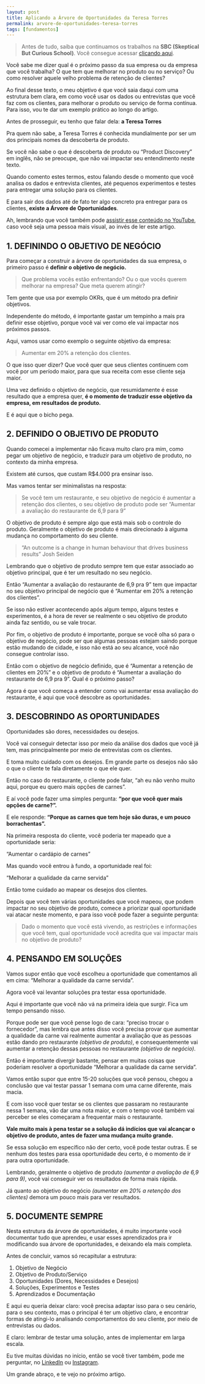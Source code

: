 ```yaml
---
layout: post
title: Aplicando a Árvore de Oportunidades da Teresa Torres
permalink: arvore-de-oportunidades-teresa-torres
tags: [fundamentos]
---
```


> Antes de tudo, saiba que continuamos os trabalhos na **SBC (Skeptical But Curious School)**. Você consegue acessar [clicando aqui](https://sbcschool.com.br).

Você sabe me dizer qual é o próximo passo da sua empresa ou da empresa que você trabalha? O que tem que melhorar no produto ou no serviço? Ou como resolver aquele velho problema de retenção de clientes?

Ao final desse texto, o meu objetivo é que você saia daqui com uma estrutura bem clara, em como você usar os dados ou entrevistas que você faz com os clientes, para melhorar o produto ou serviço de forma contínua. Para isso, vou te dar um exemplo prático ao longo do artigo.

Antes de prosseguir, eu tenho que falar dela: **a Teresa Torres**

Pra quem não sabe, a Teresa Torres é conhecida mundialmente por ser um dos principais nomes da descoberta de produto.

Se você não sabe o que é descoberta de produto ou “Product Discovery” em inglês, não se preocupe, que não vai impactar seu entendimento neste texto.

Quando comento estes termos, estou falando desde o momento que você analisa os dados e entrevista clientes, até pequenos experimentos e testes para entregar uma solução para os clientes.

E para sair dos dados até de fato ter algo concreto pra entregar para os clientes, **existe a Árvore de Oportunidades**.

Ah, lembrando que você também pode [assistir esse conteúdo no YouTube](https://youtu.be/VRM-5sKgnMw), caso você seja uma pessoa mais visual, ao invés de ler este artigo.

## 1. DEFININDO O OBJETIVO DE NEGÓCIO

Para começar a construir a árvore de oportunidades da sua empresa, o primeiro passo é **definir o objetivo de negócio.**

> Que problema vocês estão enfrentando? Ou o que vocês querem melhorar na empresa? Que meta querem atingir?  

Tem gente que usa por exemplo OKRs, que é um método pra definir objetivos.

Independente do método, é importante gastar um tempinho a mais pra definir esse objetivo, porque você vai ver como ele vai impactar nos próximos passos.

Aqui, vamos usar como exemplo o seguinte objetivo da empresa: 

> Aumentar em 20% a retenção dos clientes.  

O que isso quer dizer? Que você quer que seus clientes continuem com você por um período maior, para que sua receita com esse cliente seja maior.

Uma vez definido o objetivo de negócio, que resumidamente é esse resultado que a empresa quer, **é o momento de traduzir esse objetivo da empresa, em resultados de produto.**

E é aqui que o bicho pega.

## 2. DEFINIDO O OBJETIVO DE PRODUTO

Quando comecei a implementar não ficava muito claro pra mim, como pegar um objetivo de negócio, e traduzir para um objetivo de produto, no contexto da minha empresa.

Existem até cursos, que custam R$4.000 pra ensinar isso.

Mas vamos tentar ser minimalistas na resposta:

> Se você tem um restaurante, e seu objetivo de negócio é aumentar a retenção dos clientes, o seu objetivo de produto pode ser “Aumentar a avaliação do restaurante de 6,9 para 9”  

O objetivo de produto é sempre algo que está mais sob o controle do produto. Geralmente o objetivo de produto é mais direcionado à alguma mudança no comportamento do seu cliente.

> “An outcome is a change in human behaviour that drives business results” Josh Seiden   

Lembrando que o objetivo de produto sempre tem que estar associado ao objetivo principal, que é ter um resultado no seu negócio.

Então “Aumentar a avaliação do restaurante de 6,9 pra 9” tem que impactar no seu objetivo principal de negócio que é “Aumentar em 20% a retenção dos clientes”.

Se isso não estiver acontecendo após algum tempo, alguns testes e experimentos, é a hora de rever se realmente o seu objetivo de produto ainda faz sentido, ou se vale trocar.

Por fim, o objetivo de produto é importante, porque se você olha só para o objetivo de negócio, pode ser que algumas pessoas estejam saindo porque estão mudando de cidade, e isso não está ao seu alcance, você não consegue controlar isso.

Então com o objetivo de negócio definido, que é “Aumentar a retenção de clientes em 20%” e o objetivo de produto é “Aumentar a avaliação do restaurante de 6,9 pra 9”. Qual é o próximo passo?

Agora é que você começa a entender como vai aumentar essa avaliação do restaurante, é aqui que você descobre as oportunidades.

## 3. DESCOBRINDO AS OPORTUNIDADES
Oportunidades são dores, necessidades ou desejos.

Você vai conseguir detectar isso por meio da análise dos dados que você já tem, mas principalmente por meio de entrevistas com os clientes.

E toma muito cuidado com os desejos. Em grande parte os desejos não são o que o cliente te fala diretamente o que ele quer.

Então no caso do restaurante, o cliente pode falar, “ah eu não venho muito aqui, porque eu quero mais opções de carnes”. 

E aí você pode fazer uma simples pergunta: **“por que você quer mais opções de carne?”.** 

E ele responde: **“Porque as carnes que tem hoje são duras, e um pouco borrachentas”.**

Na primeira resposta do cliente, você poderia ter mapeado que a oportunidade seria: 

“Aumentar o cardápio de carnes”

Mas quando você entrou à fundo, a oportunidade real foi:

“Melhorar a qualidade da carne servida”

Então tome cuidado ao mapear os desejos dos clientes.

Depois que você tem várias oportunidades que você mapeou, que podem impactar no seu objetivo de produto, comece a priorizar qual oportunidade vai atacar neste momento, e para isso você pode fazer a seguinte pergunta:

> Dado o momento que você está vivendo, as restrições e informações que você tem, qual oportunidade você acredita que vai impactar mais no objetivo de produto?  

## 4. PENSANDO EM SOLUÇÕES

Vamos supor então que você escolheu a oportunidade que comentamos ali em cima: “Melhorar a qualidade da carne servida”.

Agora você vai levantar soluções pra testar essa oportunidade.

Aqui é importante que você não vá na primeira ideia que surgir. Fica um tempo pensando nisso.

Porque pode ser que você pense logo de cara: “preciso trocar o fornecedor”, mas lembra que antes disso você precisa provar que aumentar a qualidade da carne vai realmente aumentar a avaliação que as pessoas estão dando pro restaurante _(objetivo de produto)_, e consequentemente vai aumentar a retenção dessas pessoas no restaurante _(objetivo de negócio)_.

Então é importante divergir bastante, pensar em muitas coisas que poderiam resolver a oportunidade “Melhorar a qualidade da carne servida”.

Vamos então supor que entre 15-20 soluções que você pensou, chegou a conclusão que vai testar passar 1 semana com uma carne diferente, mais macia.

E com isso você quer testar se os clientes que passaram no restaurante nessa 1 semana, vão dar uma nota maior, e com o tempo você também vai perceber se eles começaram a frequentar mais o restaurante.

**Vale muito mais à pena testar se a solução dá indícios que vai alcançar o objetivo de produto, antes de fazer uma mudança muito grande.**

Se essa solução em específico não der certo, você pode testar outras. E se nenhum dos testes para essa oportunidade deu certo, é o momento de ir para outra oportunidade.

Lembrando, geralmente o objetivo de produto _(aumentar a avaliação de 6,9 para 9)_, você vai conseguir ver os resultados de forma mais rápida.

Já quanto ao objetivo do negócio _(aumentar em 20% a retenção dos clientes)_ demora um pouco mais para ver resultados.

## 5. DOCUMENTE SEMPRE

Nesta estrutura da árvore de oportunidades, é muito importante você documentar tudo que aprendeu, e usar esses aprendizados pra ir modificando sua árvore de oportunidades, e deixando ela mais completa.

Antes de concluir, vamos só recapitular a estrutura:

1. Objetivo de Negócio
2. Objetivo de Produto/Serviço
3. Oportunidades (Dores, Necessidades e Desejos)
4. Soluções, Experimentos e Testes
5. Aprendizados e Documentação

E aqui eu queria deixar claro: você precisa adaptar isso para o seu cenário, para o seu contexto, mas o principal é ter um objetivo claro, e encontrar formas de atingi-lo analisando comportamentos do seu cliente, por meio de entrevistas ou dados.

E claro: lembrar de testar uma solução, antes de implementar em larga escala.

Eu tive muitas dúvidas no início, então se você tiver também, pode me perguntar, no [LinkedIn](https://www.linkedin.com/in/giampaolo-lepore/) ou [Instagram](https://www.instagram.com/ogiampaolo/).

Um grande abraço, e te vejo no próximo artigo.
